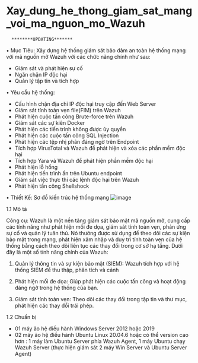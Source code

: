 # Xay_dung_he_thong_giam_sat_mang_voi_ma_nguon_mo_Wazuh

      ********UPDATING*******
      
•	Mục Tiêu:
Xây dựng hệ thống giám sát bảo đảm an toàn hệ thống mạng với mã nguồn mở Wazuh với các chức năng chính như sau:
-	Giám sát và phát hiện sự cố
-	Ngăn chặn IP độc hại
-	Quản lý tập tin và tích hợp

•	Yêu cầu hệ thống: 
-	Cấu hình chặn địa chỉ IP độc hại truy cập đến Web Server
-	Giám sát tính toàn vẹn file(FIM) trên Wazuh
-	Phát hiện cuộc tấn công Brute-force trên Wazuh
-	Giám sát các sự kiên Docker
-	Phát hiện các tiến trình không được ủy quyền
-	Phát hiện các cuộc tấn công SQL Injection
-	Phát hiện các tệp nhị phân đáng ngờ trên Endpoint
-	Tích hợp VirusTotal và Wazuh để phát hiện và xóa các phần mềm độc hại
-	Tích hợp Yara và Wazuh để phát hiện phần mềm độc hại
-	Phát hiện lỗ hổng
-	Phát hiện tiến trình ẩn trên Ubuntu endpoint 
-	Giám sát việc thực thi các lệnh độc hại trên Wazuh
-	Phát hiện tấn công Shellshock
  
•	Thiết Kế: Sơ đồ kiến trúc hệ thống mạng
 ![image](https://github.com/user-attachments/assets/64f5a695-b499-471b-aff2-ca9429ce1cbb)



1.1	Mô tả

Công cụ: Wazuh là một nền tảng giám sát bảo mật mã nguồn mở, cung cấp các tính năng như phát hiện mối đe dọa, giám sát tính toàn vẹn, phản ứng sự cố và quản lý tuân thủ. Nó thường được sử dụng để theo dõi các sự kiện bảo mật trong mạng, phát hiện xâm nhập và duy trì tính toàn vẹn của hệ thống bằng cách theo dõi liên tục các thay đổi trong cơ sở hạ tầng. Dưới đây là một số tính năng chính của Wazuh:

1. Quản lý thông tin và sự kiện bảo mật (SIEM): Wazuh tích hợp với hệ thống SIEM để thu thập, phân tích và cảnh 
  
2. Phát hiện mối đe dọa: Giúp phát hiện các cuộc tấn công và hoạt động đáng ngờ trong hệ thống của bạn.

3. Giám sát tính toàn vẹn: Theo dõi các thay đổi trong tập tin và thư mục, phát hiện các thay đổi trái phép.


 1.2	Chuẩn bị

-	01 máy ảo hệ điều hành Windows Server 2012 hoặc 2019
-	02 máy ảo hệ điều hành Ubuntu Linux 20.04.6 hoặc có thể version cao hơn : 1 máy làm Ubuntu Server phía Wazuh Agent, 1 máy Ubuntu chạy Wazuh Server (thực hiện giám sát 2 máy Win Server và Ubuntu Server Agent)


